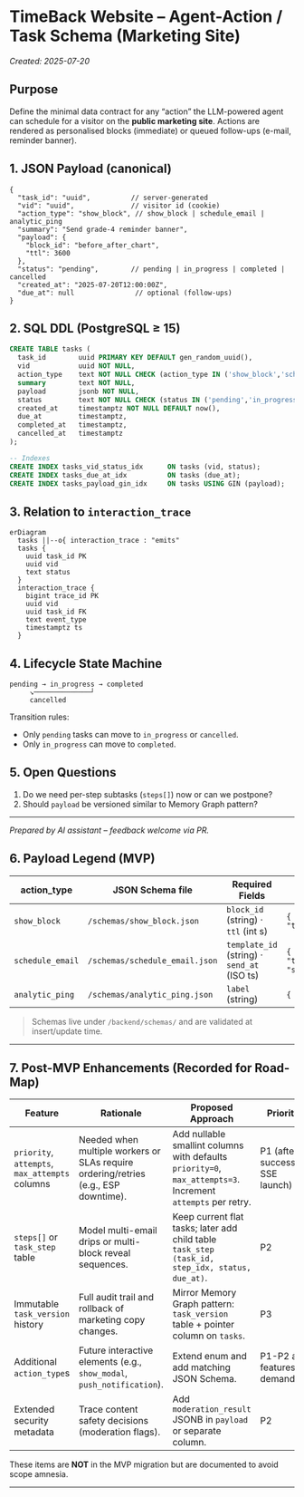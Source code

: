 # TimeBack Website – Agent-Action / Task Schema (Marketing Site)

*Created: 2025-07-20*

## Purpose
Define the minimal data contract for any “action” the LLM-powered agent can schedule for a visitor on the **public marketing site**.  Actions are rendered as personalised blocks (immediate) or queued follow-ups (e-mail, reminder banner).

## 1. JSON Payload (canonical)
```jsonc
{
  "task_id": "uuid",          // server-generated
  "vid": "uuid",              // visitor id (cookie)
  "action_type": "show_block", // show_block | schedule_email | analytic_ping
  "summary": "Send grade-4 reminder banner",
  "payload": {
    "block_id": "before_after_chart",
    "ttl": 3600
  },
  "status": "pending",        // pending | in_progress | completed | cancelled
  "created_at": "2025-07-20T12:00:00Z",
  "due_at": null               // optional (follow-ups)
}
```

## 2. SQL DDL  (PostgreSQL ≥ 15)
```sql
CREATE TABLE tasks (
  task_id        uuid PRIMARY KEY DEFAULT gen_random_uuid(),
  vid            uuid NOT NULL,
  action_type    text NOT NULL CHECK (action_type IN ('show_block','schedule_email','analytic_ping')),
  summary        text NOT NULL,
  payload        jsonb NOT NULL,
  status         text NOT NULL CHECK (status IN ('pending','in_progress','completed','cancelled')),
  created_at     timestamptz NOT NULL DEFAULT now(),
  due_at         timestamptz,
  completed_at   timestamptz,
  cancelled_at   timestamptz
);

-- Indexes
CREATE INDEX tasks_vid_status_idx      ON tasks (vid, status);
CREATE INDEX tasks_due_at_idx          ON tasks (due_at);
CREATE INDEX tasks_payload_gin_idx     ON tasks USING GIN (payload);
```

## 3. Relation to `interaction_trace`
```mermaid
erDiagram
  tasks ||--o{ interaction_trace : "emits"
  tasks {
    uuid task_id PK
    uuid vid
    text status
  }
  interaction_trace {
    bigint trace_id PK
    uuid vid
    uuid task_id FK
    text event_type
    timestamptz ts
  }
```

## 4. Lifecycle State Machine
```
pending → in_progress → completed
     ↘──────────────┘
     cancelled
```
Transition rules:
* Only `pending` tasks can move to `in_progress` or `cancelled`.
* Only `in_progress` can move to `completed`.

## 5. Open Questions
1. Do we need per-step subtasks (`steps[]`) now or can we postpone?
2. Should `payload` be versioned similar to Memory Graph pattern?

---
*Prepared by AI assistant – feedback welcome via PR.* 

## 6. Payload Legend (MVP)

| action_type | JSON Schema file | Required Fields | Example Snippet |
|-------------|-----------------|-----------------|-----------------|
| `show_block` | `/schemas/show_block.json` | `block_id` (string) · `ttl` (int s) | `{ "block_id":"before_after_chart", "ttl":3600 }` |
| `schedule_email` | `/schemas/schedule_email.json` | `template_id` (string) · `send_at` (ISO ts) | `{ "template_id":"demo_invite_parent", "send_at":"2025-07-22T12:00:00Z" }` |
| `analytic_ping` | `/schemas/analytic_ping.json` | `label` (string) | `{ "label":"variant_B_winner" }` |

> Schemas live under `/backend/schemas/` and are validated at insert/update time.

---

## 7. Post-MVP Enhancements (Recorded for Road-Map)

| Feature | Rationale | Proposed Approach | Priority |
|---------|-----------|-------------------|----------|
| `priority`, `attempts`, `max_attempts` columns | Needed when multiple workers or SLAs require ordering/retries (e.g., ESP downtime). | Add nullable smallint columns with defaults `priority=0`, `max_attempts=3`. Increment `attempts` per retry. | P1 (after successful SSE launch) |
| `steps[]` or `task_step` table | Model multi-email drips or multi-block reveal sequences. | Keep current flat tasks; later add child table `task_step (task_id, step_idx, status, due_at)`. | P2 |
| Immutable `task_version` history | Full audit trail and rollback of marketing copy changes. | Mirror Memory Graph pattern: `task_version` table + pointer column on `tasks`. | P3 |
| Additional `action_type`s | Future interactive elements (e.g., `show_modal`, `push_notification`). | Extend enum and add matching JSON Schema. | P1-P2 as features demand |
| Extended security metadata | Trace content safety decisions (moderation flags). | Add `moderation_result` JSONB in `payload` or separate column. | P2 |

These items are **NOT** in the MVP migration but are documented to avoid scope amnesia.

--- 